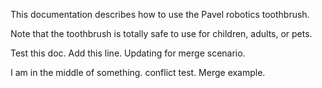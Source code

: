This documentation describes how to use the Pavel robotics toothbrush.

Note that the toothbrush is totally safe to use for children, adults, or pets.

Test this doc. Add this line. Updating for merge scenario.

I am in the middle of something. conflict test.
Merge example.